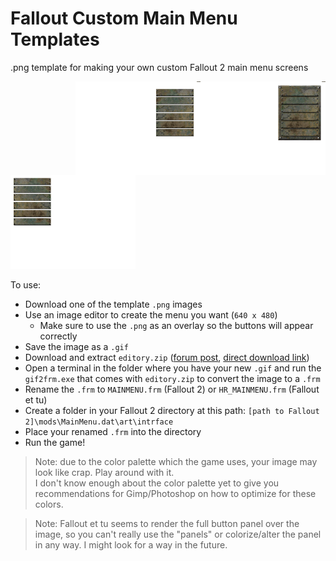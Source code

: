 # Fallout Custom Main Menu Templates

.png template for making your own custom Fallout 2 main menu screens

<img src="Fallout1_MainMenu_Template_Full.png" width="200px" align="right">
<img src="Fallout1_MainMenu_Template_Panels.png" width="200px" align="right">
<img src="Fallout2_MainMenu_Template.png" width="200px">

To use:
- Download one of the template `.png` images
- Use an image editor to create the menu you want (`640 x 480`)
  - Make sure to use the `.png` as an overlay so the buttons will appear correctly
- Save the image as a `.gif`
- Download and extract `editory.zip` ([forum post](https://www.nma-fallout.com/threads/frm-converter.220348/#post-4428264), [direct download link](http://madbrahmin.cz/download/fallout2/editors/editory.zip))
- Open a terminal in the folder where you have your new `.gif` and run the `gif2frm.exe` that comes with `editory.zip` to convert the image to a `.frm`
- Rename the `.frm` to `MAINMENU.frm` (Fallout 2) or `HR_MAINMENU.frm` (Fallout et tu)
- Create a folder in your Fallout 2 directory at this path: `[path to Fallout 2]\mods\MainMenu.dat\art\intrface`
- Place your renamed `.frm` into the directory
- Run the game!

> Note: due to the color palette which the game uses, your image may look like crap. Play around with it.  
> I don't know enough about the color palette yet to give you recommendations for Gimp/Photoshop on how to optimize for these colors.

> Note: Fallout et tu seems to render the full button panel over the image, so you can't really use the "panels" or colorize/alter the panel in any way. I might look for a way in the future.

